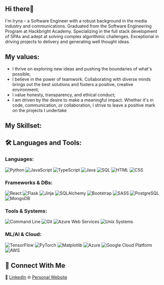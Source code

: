 ## Hi there👋 
I'm Iryna – a Software Engineer with a robust background in the media industry and communications. Graduated from the Software Engineering Program at Hackbright Academy. Specializing in the full stack development of SPAs and adept at solving complex algorithmic challenges. Exceptional in driving projects to delivery and generating well thought ideas. 

## My values: 
* I thrive on exploring new ideas and pushing the boundaries of what's possible;
* I believe in the power of teamwork. Collaborating with diverse minds brings out the best solutions and fosters a positive, creative environment;
* I value honesty, transparency, and ethical conduct;
* I am driven by the desire to make a meaningful impact. Whether it's in code, communication, or collaboration, I strive to leave a positive mark on the projects I undertake



## My Skillset:

## 🛠️ Languages and Tools:

### Languages:
![Python](https://img.shields.io/badge/-Python-3776AB?style=flat-square&logo=python&logoColor=white)
![JavaScript](https://img.shields.io/badge/-JavaScript-F7DF1E?style=flat-square&logo=javascript&logoColor=black)
![TypeScript](https://img.shields.io/badge/-TypeScript-007ACC?style=flat-square&logo=typescript&logoColor=white)
![Java](https://img.shields.io/badge/-Java-007396?style=flat-square&logo=java&logoColor=white)
![SQL](https://img.shields.io/badge/-SQL-4479A1?style=flat-square&logo=postgresql&logoColor=white)
![HTML](https://img.shields.io/badge/-HTML-E34F26?style=flat-square&logo=html5&logoColor=white)
![CSS](https://img.shields.io/badge/-CSS-1572B6?style=flat-square&logo=css3&logoColor=white)

### Frameworks & DBs:
![React](https://img.shields.io/badge/-React-61DAFB?style=flat-square&logo=react&logoColor=black)
![Flask](https://img.shields.io/badge/-Flask-000000?style=flat-square&logo=flask&logoColor=white)
![Jinja](https://img.shields.io/badge/-Jinja-B41717?style=flat-square&logo=jinja&logoColor=white)
![SQLAlchemy](https://img.shields.io/badge/-SQLAlchemy-FCA121?style=flat-square&logo=sqlalchemy&logoColor=black)
![Bootstrap](https://img.shields.io/badge/-Bootstrap-7952B3?style=flat-square&logo=bootstrap&logoColor=white)
![SASS](https://img.shields.io/badge/-SASS-CC6699?style=flat-square&logo=sass&logoColor=white)
![PostgreSQL](https://img.shields.io/badge/-PostgreSQL-336791?style=flat-square&logo=postgresql&logoColor=white)
![MongoDB](https://img.shields.io/badge/-MongoDB-47A248?style=flat-square&logo=mongodb&logoColor=white)

### Tools & Systems:
![Command Line](https://img.shields.io/badge/-Command_Line-000000?style=flat-square&logo=gnu-bash&logoColor=white)
![Git](https://img.shields.io/badge/-Git-F05032?style=flat-square&logo=git&logoColor=white)
![Azure Web Services](https://img.shields.io/badge/-Azure_Web_Services-0089D6?style=flat-square&logo=microsoft-azure&logoColor=white)
![Unix Systems](https://img.shields.io/badge/-Unix_Systems-FCC624?style=flat-square&logo=linux&logoColor=black)

### ML/AI & Cloud:
![TensorFlow](https://img.shields.io/badge/-TensorFlow-FF6F00?style=flat-square&logo=tensorflow&logoColor=white)
![PyTorch](https://img.shields.io/badge/-PyTorch-EE4C2C?style=flat-square&logo=pytorch&logoColor=white)
![Matplotlib](https://img.shields.io/badge/-Matplotlib-013220?style=flat-square&logo=matplotlib&logoColor=white)
![Azure](https://img.shields.io/badge/-Azure-0089D6?style=flat-square&logo=microsoft-azure&logoColor=white)
![Google Cloud Platform](https://img.shields.io/badge/-Google_Cloud_Platform-4285F4?style=flat-square&logo=google-cloud&logoColor=white)
![AWS](https://img.shields.io/badge/-AWS-232F3E?style=flat-square&logo=amazon-aws&logoColor=white)

## 🤝 Connect With Me
💼 [LinkedIn](https://www.linkedin.com/in/trushmi/)
🌐 [Personal Website](https://mariatrush.com/)

<!--
**trushmi/trushmi** is a ✨ _special_ ✨ repository because its `README.md` (this file) appears on your GitHub profile.

Here are some ideas to get you started:

- 🔭 I’m currently working on ...
- 🌱 I’m currently learning ...
- 👯 I’m looking to collaborate on ...
- 🤔 I’m looking for help with ...
- 💬 Ask me about ...
- 📫 How to reach me: ...
- 😄 Pronouns: ...
- ⚡ Fun fact: ...
-->
